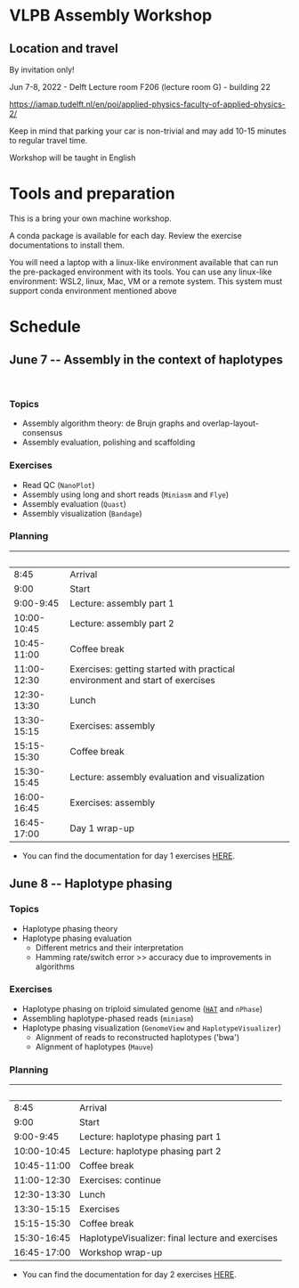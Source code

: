 # VLPB Assembly Workshop

## Location and travel
By invitation only!

Jun 7-8, 2022 - Delft Lecture room F206 (lecture room G) - building 22    

https://iamap.tudelft.nl/en/poi/applied-physics-faculty-of-applied-physics-2/

Keep in mind that parking your car is non-trivial and may add 10-15 minutes to regular travel time.

Workshop will be taught in English
 

# Tools and preparation
This is a bring your own machine workshop.

A conda package is available for each day. Review the exercise documentations to install them.

You will need a laptop with a linux-like environment available that can run the pre-packaged environment with its tools. You can use any linux-like environment: WSL2, linux, Mac, VM or a remote system. This system must support conda environment mentioned above
 
# Schedule

## June 7 -- Assembly in the context of haplotypes
 
### Topics 
- Assembly algorithm theory: de Brujn graphs and overlap-layout-consensus
- Assembly evaluation, polishing and scaffolding 

### Exercises
- Read QC (`NanoPlot`)
- Assembly using long and short reads (`Miniasm` and `Flye`)
- Assembly evaluation (`Quast`)
- Assembly visualization (`Bandage`)

### Planning

| &nbsp;      | &nbsp;                                                                       |
|-------------|------------------------------------------------------------------------------|
| 8:45        | Arrival                                                                      |
| 9:00        | Start                                                                        |
| 9:00-9:45   | Lecture: assembly part 1                                                     |
| 10:00-10:45 | Lecture: assembly part 2                                                     |
| 10:45-11:00 | Coffee break                                                                 |
| 11:00-12:30 | Exercises: getting started with practical environment and start of exercises |
| 12:30-13:30 | Lunch                                                                        |
| 13:30-15:15 | Exercises: assembly                                                          |
| 15:15-15:30 | Coffee break                                                                 |
| 15:30-15:45 | Lecture: assembly evaluation and visualization                               |
| 16:00-16:45 | Exercises: assembly                                                          |
| 16:45-17:00 | Day 1 wrap-up                                                                |

- You can find the documentation for day 1 exercises [HERE](https://abeellab.github.io/vlpb-assembly-workshop/exercises-day1.html).
 
## June 8 -- Haplotype phasing

### Topics
- Haplotype phasing theory
- Haplotype phasing evaluation
	- Different metrics and their interpretation
	- Hamming rate/switch error >> accuracy due to improvements in algorithms 

### Exercises
- Haplotype phasing on triploid simulated genome ([`HAT`](https://github.com/AbeelLab/hat) and `nPhase`)
- Assembling haplotype-phased reads (`miniasm`)
- Haplotype phasing visualization (`GenomeView` and `HaplotypeVisualizer`)
  - Alignment of reads to reconstructed haplotypes ('bwa')
  - Alignment of haplotypes (`Mauve`) 


### Planning

| &nbsp;      | &nbsp;                                           |
|-------------|--------------------------------------------------|
| 8:45        | Arrival                                          |
| 9:00        | Start                                            |
| 9:00-9:45   | Lecture: haplotype phasing part 1                |
| 10:00-10:45 | Lecture: haplotype phasing part 2                |
| 10:45-11:00 | Coffee break                                     |
| 11:00-12:30 | Exercises: continue                              |
| 12:30-13:30 | Lunch                                            |
| 13:30-15:15 | Exercises                                        |
| 15:15-15:30 | Coffee break                                     |
| 15:30-16:45 | HaplotypeVisualizer: final lecture and exercises |
| 16:45-17:00 | Workshop wrap-up                                 |

- You can find the documentation for day 2 exercises [HERE](https://abeellab.github.io/vlpb-assembly-workshop/exercises-day2.html).
